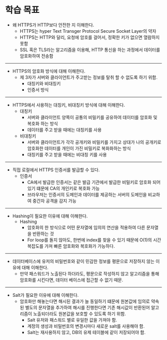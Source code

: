 # 학습 목표
- 왜 HTTPS가 HTTP보다 안전한 지 이해한다.
	- HTTPS는 hyper Text Transger Protocol Secure Socket Layer의 약자
	- HTTPS는 HTTP와 달리, 요청에 암호를 걸어서, 정확한 키가 없으면 열람하지 못함
	- SSL 혹은 TLS라는 알고리즘을 이용해, HTTP 통신을 하는 과정에서 데이터를 암호화하여 전송함  
---
- HTTPS의 암호화 방식에 대해 이해한다.
	- 제 3자가 서버와 클라이언트가 주고받는 정보를 탈취 할 수 없도록 하기 위함.
		- 대칭키와 비대칭키 
		- 인증서 방식 
---
- HTTPS에서 사용하는 대칭키, 비대칭키 방식에 대해 이해한다.
	- 대칭키
		- 서버와 클라이언트 양쪽이 공통의 비밀키를 공유하여 데이터를 암호화 및 복호화 하는 방식
		- 데이터를 주고 받을 때에는 대칭키를 사용 
	- 비대칭키
		- 서버와 클라이언트가 각각 공개키와 비밀키를 가지고 상대가 나의 공개키로 암호화한 데이터를 개인이 가진 비밀키로 복화화하는 방식 
		- 대칭키를 주고 받을 때에는 비대칭 키를 사용 
---
- 직접 로컬에서 HTTPS 인증서를 발급할 수 있다.
	- 인증서 
		- CA에서 발급한 인증서는 같은 발급 기관에서 발급한 비밀키로 암호화 되어 있기 떄문에 CA의 개인키로 복호화 가능 
		- 브라우저는 인증서의 도메인과 데이터를 제공하는 서버의 도메인을 비교하여 중간자 공격을 감지 가능
--- 
- Hashing이 필요한 이유에 대해 이해한다.
	- Hashing 
		- 암호화의 한 방식으로 어떤 문자열에 임의의 연산을 적용하여 다른 문자열을 반환하는 것
		- For loop를 돌지 않아도, 한번에 index를 찾을 수 있기 때문에  O(1)의 시간복잡도를 가져 빠른 암호화와 복호화가 가능하다. 
---
- 데이터베이스에 유저의 비밀번호와 같이 민감한 정보를 평문으로 저장하지 않는 이유에 대해 이해한다.
	- 만약 패스워드가 노출된다 하더라도, 평문으로 작성하지 않고 알고리즘을 통해 암호화를 시킨다면, 데이터 베이스에 접근할 수 없기 때문.
---
- Salt가 필요한 이유에 대해 이해한다.
	- 암호화만 해놓는다면 해시된 결과가 늘 동일하기 떄문에 원본값에 임의로 약속된 별도의 문자열을 추가하여 해시를 진행한다면 기존 해시값이 반환된어 알고리즘이 노출되더라도 원본값을 보호할 수 있도록 하기 위함.
		- Salt 유저와 패스워드 별로 유일한 값을 가져야 함.
		- 계정의 생성과 비밀번호의 변경시마다 새로운 salt를 사용해야 함.
		- Salt는 재사용하지 않고, DB의 유제 테이블에 같이 저장되어야 함.